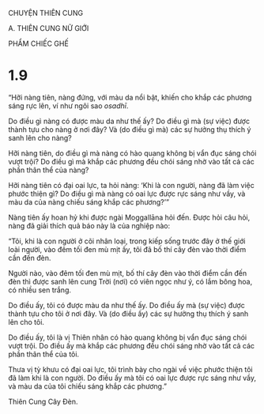 CHUYỆN THIÊN CUNG

A. THIÊN CUNG NỮ GIỚI

PHẨM CHIẾC GHẾ

# 1.9

“Hỡi nàng tiên, nàng đứng, với màu da nổi bật, khiến cho khắp các phương sáng rực lên, ví như ngôi sao _osadhī_.

Do điều gì nàng có được màu da như thế ấy? Do điều gì mà (sự việc) được thành tựu cho nàng ở nơi đây? Và (do điều gì mà) các sự hưởng thụ thích ý sanh lên cho nàng?

Hỡi nàng tiên, do điều gì mà nàng có hào quang không bị vẩn đục sáng chói vượt trội? Do điều gì mà khắp các phương đều chói sáng nhờ vào tất cả các phần thân thể của nàng?

Hỡi nàng tiên có đại oai lực, ta hỏi nàng: ‘Khi là con người, nàng đã làm việc phước thiện gì? Do điều gì mà nàng có oai lực được rực sáng như vầy, và màu da của nàng chiếu sáng khắp các phương?’”

Nàng tiên ấy hoan hỷ khi được ngài Moggallāna hỏi đến. Ðược hỏi câu hỏi, nàng đã giải thích quả báo này là của nghiệp nào:

“Tôi, khi là con người ở cõi nhân loại, trong kiếp sống trước đây ở thế giới loài người, vào đêm tối đen mù mịt ấy, tôi đã bố thí cây đèn vào thời điểm cần đến đèn.

Người nào, vào đêm tối đen mù mịt, bố thí cây đèn vào thời điểm cần đến đèn thì được sanh lên cung Trời (nơi) có viên ngọc như ý, có lắm bông hoa, có nhiều sen trắng.

Do điều ấy, tôi có được màu da như thế ấy. Do điều ấy mà (sự việc) được thành tựu cho tôi ở nơi đây. Và (do điều ấy) các sự hưởng thụ thích ý sanh lên cho tôi.

Do điều ấy, tôi là vị Thiên nhân có hào quang không bị vẩn đục sáng chói vượt trội. Do điều ấy mà khắp các phương đều chói sáng nhờ vào tất cả các phần thân thể của tôi.

Thưa vị tỳ khưu có đại oai lực, tôi trình bày cho ngài về việc phước thiện tôi đã làm khi là con người. Do điều ấy mà tôi có oai lực được rực sáng như vầy, và màu da của tôi chiếu sáng khắp các phương.”

Thiên Cung Cây Đèn.
